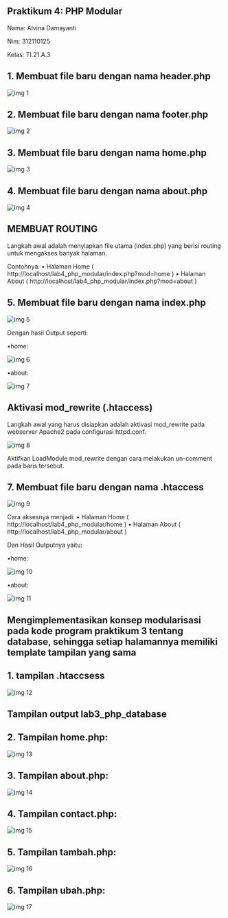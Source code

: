 ## Praktikum 4: PHP Modular

Nama: Alvina Damayanti

Nim: 312110125

Kelas: TI.21.A.3

## 1. Membuat file baru dengan nama header.php

![img 1](img/1.png)

## 2. Membuat file baru dengan nama footer.php

![img 2](img/2.png)

## 3. Membuat file baru dengan nama home.php

![img 3](img/3.png)

## 4. Membuat file baru dengan nama about.php

![img 4](img/4.png)

## MEMBUAT ROUTING

Langkah awal adalah menyiapkan file utama (index.php) yang berisi routing untuk mengakses banyak 
halaman. 

Contohnya:
• Halaman Home ( http://localhost/lab4_php_modular/index.php?mod=home )
• Halaman About ( http://localhost/lab4_php_modular/index.php?mod=about )

## 5. Membuat file baru dengan nama index.php

![img 5](img/5.png)

Dengan hasil Output seperti:

•home:

![img 6](img/6.png)

•about:

![img 7](img/7.png)

## Aktivasi mod_rewrite (.htaccess)

Langkah awal yang harus disiapkan adalah aktivasi mod_rewrite pada webserver Apache2 pada configurasi httpd.conf.

![img 8](img/8.png)

Aktifkan LoadModule mod_rewrite dengan cara melakukan un-comment pada baris tersebut.

## 7. Membuat file baru dengan nama .htaccess

![img 9](img/9.png)

Cara aksesnya menjadi:
• Halaman Home ( http://localhost/lab4_php_modular/home )
• Halaman About ( http://localhost/lab4_php_modular/about )

Dan Hasil Outputnya yaitu:

•home:

![img 10](img/10.png)

•about:

![img 11](img/11.png)

## Mengimplementasikan konsep modularisasi pada kode program praktikum 3 tentang database, sehingga setiap halamannya memiliki template tampilan yang sama

## 1. tampilan .htaccsess

![img 12](img/12.png)

## Tampilan output lab3_php_database

## 2. Tampilan home.php:

![img 13](img/13.png)

## 3. Tampilan about.php:

![img 14](img/14.png)

## 4. Tampilan contact.php:

![img 15](img/15.png)

## 5. Tampilan tambah.php:

![img 16](img/16.png)

## 6. Tampilan ubah.php:

![img 17](img/17.png)